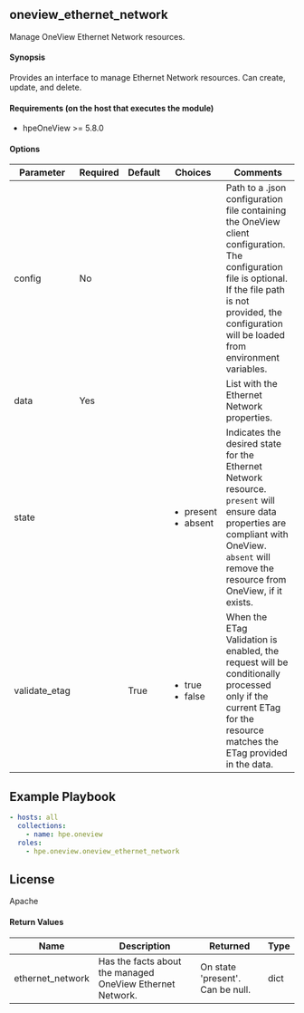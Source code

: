## oneview_ethernet_network
Manage OneView Ethernet Network resources.

#### Synopsis
 Provides an interface to manage Ethernet Network resources. Can create, update, and delete.

#### Requirements (on the host that executes the module)
  * hpeOneView >= 5.8.0

#### Options

| Parameter     | Required    | Default  | Choices    | Comments |
| ------------- |-------------| ---------|----------- |--------- |
| config  |   No  |  | |  Path to a .json configuration file containing the OneView client configuration. The configuration file is optional. If the file path is not provided, the configuration will be loaded from environment variables.  |
| data  |   Yes  |  | |  List with the Ethernet Network properties.  |
| state  |   |  | <ul> <li>present</li>  <li>absent</li> </ul> |  Indicates the desired state for the Ethernet Network resource. `present` will ensure data properties are compliant with OneView. `absent` will remove the resource from OneView, if it exists.  |
| validate_etag  |   |  True  | <ul> <li>true</li>  <li>false</li> </ul> |  When the ETag Validation is enabled, the request will be conditionally processed only if the current ETag for the resource matches the ETag provided in the data.  |

## Example Playbook

```yaml
- hosts: all
  collections:
    - name: hpe.oneview
  roles:
    - hpe.oneview.oneview_ethernet_network
```

## License

Apache

#### Return Values

| Name          | Description  | Returned | Type       |
| ------------- |-------------| ---------|----------- |
| ethernet_network   | Has the facts about the managed OneView Ethernet Network. |  On state 'present'. Can be null. |  dict |
